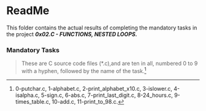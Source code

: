 # ReadMe

This folder contains the actual results of completing the mandatory tasks in the project ___0x02.C - FUNCTIONS, NESTED LOOPS.___

### Mandatory Tasks
> These are C source code files (*.c),and are ten in all, numbered 0 to 9 with a hyphen, followed by the name of the task.[^1]
[^1]: 0-putchar.c, 1-alphabet.c, 2-print_alphabet_x10.c, 3-islower.c, 4-isalpha.c, 5-sign.c, 6-abs.c, 7-print_last_digit.c, 8-24_hours.c, 9-times_table.c, 10-add.c, 11-print_to_98.c.
